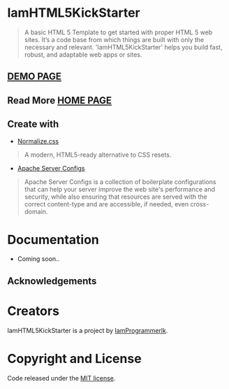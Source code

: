 # IamHTML5KickStarter
> A basic HTML 5 Template to get started with proper HTML 5 web sites. It’s a code base from which things are built with only the necessary and relevant. 'IamHTML5KickStarter' helps you build fast, robust, and adaptable web apps or sites.

## <a href="https://IamProgrammerlk.github.io/IamHTML5KickStarter">DEMO PAGE</a>

## Read More <a href="https://iamprogrammerlk.blogspot.com/p/iamhtml5kickstarter.html">HOME PAGE</a> 


## Create with

* [Normalize.css](https://github.com/necolas/normalize.css)
> A modern, HTML5-ready alternative to CSS resets.

* [Apache Server Configs](https://github.com/h5bp/server-configs-apache/)
> Apache Server Configs is a collection of boilerplate configurations that can help your server improve the web site's performance and security, while also ensuring that resources are served with the correct content-type and are accessible, if needed, even cross-domain.



# Documentation
* Coming soon..
## Acknowledgements

# Creators

IamHTML5KickStarter is a project by <a href="https://IamProgrammerlk.blogspot.com">IamProgrammerlk</a>.

# Copyright and License

Code released under the [MIT license](license.txt).